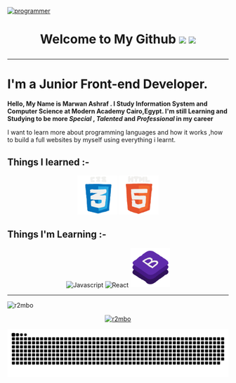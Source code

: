 

<a href="https://r2mbo.github.io/My-Portfolio/" target="_blank" ><img src="https://camo.githubusercontent.com/5dc6ee33381917e41fc9c4951799268998f11a9b864399bf79a0842e4f9b194d/68747470733a2f2f692e696d6775722e636f6d2f315a76566b44632e676966" alt="programmer"></a>

<h1 align="center">Welcome to My Github <img src="https://camo.githubusercontent.com/e8e7b06ecf583bc040eb60e44eb5b8e0ecc5421320a92929ce21522dbc34c891/68747470733a2f2f6d656469612e67697068792e636f6d2f6d656469612f6876524a434c467a6361737252346961377a2f67697068792e676966" width="40px">
<img src="https://bestanimations.com/media/hearts-2/1409119211heart-pixel-gif.gif" width="50px">
<hr></h1>
<h1> I'm a Junior Front-end Developer.</h1> 
<p><b>Hello, 
My Name is Marwan Ashraf . I Study Information System and Computer Science at Modern Academy Cairo,Egypt.
I'm still Learning and Studying to be more <i>Special</i> , <i>Talented</i> and <i>Professional</i> in my career </b></p>
<p> I want to learn more about programming languages and how it works ,how to build a full websites by myself using everything i learnt.</p>

<h2>Things I learned :-</h2>
<div align="center">
<span><img src="https://raw.githubusercontent.com/Zenfection/Image/master/2021/06/08-15-57-53-68747470733a2f2f6d65646961302e67697068792e636f6d2f6d656469612f667345615a6c644e43384131504a336d77702f736f757263652e676966.gif" width="90px" title="Cascade Style Sheet"</img></span>
<span><img src="https://raw.githubusercontent.com/Zenfection/Image/master/2021/06/08-15-55-13-06-00-18-00-html5.gif" width="90px" title="Hyper Text Markup Language"</img></span>
</div>

<h2>Things I'm Learning :-</h2>  
<div align="center">
<span><img src="https://media.giphy.com/media/ln7z2eWriiQAllfVcn/giphy.gif" width="90px" title="Javascript"</img></span>
<span><img src="https://media0.giphy.com/media/eNAsjO55tPbgaor7ma/giphy.gif?cid=6c09b95269911e58d4b418309102d0daa0339097a2756244&rid=giphy.gif&ct=s" width="90px" title="React"</img></span>
<span><img src="https://raw.githubusercontent.com/swapnilg4u/useful-resources/main/GIFs/bootstrap.gif" width="90px" title="Bootstrap"</img></span>
</div>
<hr>
<p align="left"> <img src="https://komarev.com/ghpvc/?username=r2mbo&label=Profile%20views&color=0e75b6&style=flat" alt="r2mbo" /> </p>
<p  align="center"> <a  href="https://github.com/ryo-ma/github-profile-trophy"><img src="https://github-profile-trophy.vercel.app/?username=r2mbo" alt="r2mbo" /></a> 

<a href="https://github.com/R2mbo"><img align="center" src="https://raw.githubusercontent.com/Platane/snk/output/github-contribution-grid-snake.svg" alt="XD"></a>


